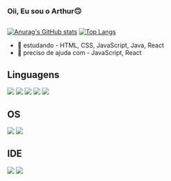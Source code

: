 ### Oii, Eu sou o Arthur🙃
##
[![Anurag's GitHub stats](https://github-readme-stats.vercel.app/api?username=oartuu&show_icons=true&theme=radical)](https://github.com/oartuu/github-readme-stats)
[![Top Langs](https://github-readme-stats.vercel.app/api/top-langs/?username=oartuu&layout=compact&theme=radical)](https://github.com/oartuu/github-readme-stats)
- 🌱 estudando - HTML, CSS, JavaScript, Java, React
- 🤔 preciso de ajuda com - JavaScript, React
##
## Linguagens
<div>
    <img src = "https://img.shields.io/badge/HTML5-E34F26?style=for-the-badge&logo=html5&logoColor=white">
   <img src = "https://img.shields.io/badge/CSS3-1572B6?style=for-the-badge&logo=css3&logoColor=white">
   <img src = "https://img.shields.io/badge/JavaScript-323330?style=for-the-badge&logo=javascript&logoColor=F7DF1E">
   <img src = "https://img.shields.io/badge/React-14354C?style=for-the-badge&logo=react&logoColor=white">
   <img src = "https://img.shields.io/badge/Java-ED8B00?style=for-the-badge&logo=openjdk&logoColor=white">
</div>

##

## OS

<div>
    <img src = "https://img.shields.io/badge/Windows-0078D6?style=for-the-badge&logo=windows&logoColor=white">
   <img src = "https://img.shields.io/badge/mac%20os-000000?style=for-the-badge&logo=apple&logoColor=white">
</div>

##

## IDE

<div>
    <img src = "https://img.shields.io/badge/Visual_Studio_Code-0078D4?style=for-the-badge&logo=visual%20studio%20code&logoColor=white">
   <img src = "https://img.shields.io/badge/Eclipse-2C2255?style=for-the-badge&logo=eclipse&logoColor=white">
</div>

          

          

  
          



